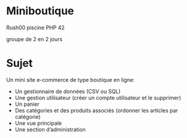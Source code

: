 # Miniboutique 

Rush00 piscine PHP 42

groupe de 2 en 2 jours

# Sujet 
Un mini site e-commerce de type boutique en ligne:
 - Un gestionnaire de données (CSV ou SQL)
 - Une gestion utilisateur (créer un compte utilisateur et le supprimer)
 - Un panier 
 - Des catégories et des produits associés (ordonner les articles par catégorie)
 - Une vue principale
 - Une section d’administration
